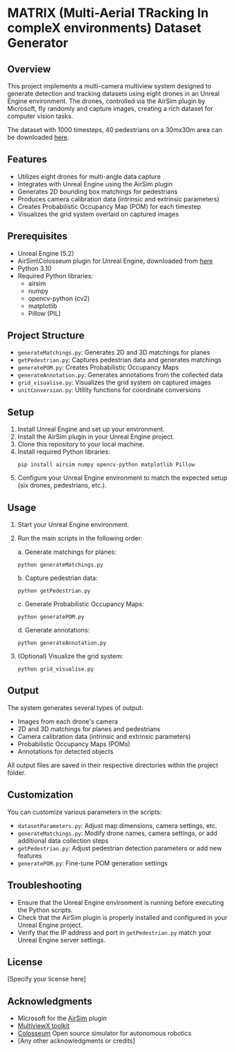 # MATRIX (Multi-Aerial TRacking In compleX environments) Dataset Generator

## Overview

This project implements a multi-camera multiview system designed to generate detection and tracking datasets using eight drones in an Unreal Engine environment. The drones, controlled via the AirSim plugin by Microsoft, fly randomly and capture images, creating a rich dataset for computer vision tasks.

The dataset with 1000 timesteps, 40 pedestrians on a 30mx30m area can be downloaded [here](https://drive.google.com/file/d/1hSB72MSPQLEIL-9Hb0DoBnD5kyBjIHeF/view?usp=sharing).

## Features

- Utilizes eight drones for multi-angle data capture
- Integrates with Unreal Engine using the AirSim plugin
- Generates 2D bounding box matchings for pedestrians
- Produces camera calibration data (intrinsic and extrinsic parameters)
- Creates Probabilistic Occupancy Map (POM) for each timestep
- Visualizes the grid system overlaid on captured images

## Prerequisites

- Unreal Engine (5.2)
- AirSim\Colosseum plugin for Unreal Engine, downloaded from [here](https://github.com/CodexLabsLLC/Colosseum) 
- Python 3.10
- Required Python libraries: 
  - airsim
  - numpy
  - opencv-python (cv2)
  - matplotlib
  - Pillow (PIL)

## Project Structure

- `generateMatchings.py`: Generates 2D and 3D matchings for planes
- `getPedestrian.py`: Captures pedestrian data and generates matchings
- `generatePOM.py`: Creates Probabilistic Occupancy Maps
- `generateAnnotation.py`: Generates annotations from the collected data
- `grid_visualise.py`: Visualizes the grid system on captured images
- `unitConversion.py`: Utility functions for coordinate conversions

## Setup

1. Install Unreal Engine and set up your environment.
2. Install the AirSim plugin in your Unreal Engine project.
3. Clone this repository to your local machine.
4. Install required Python libraries:
   ```
   pip install airsim numpy opencv-python matplotlib Pillow
   ```
5. Configure your Unreal Engine environment to match the expected setup (six drones, pedestrians, etc.).

## Usage

1. Start your Unreal Engine environment.

2. Run the main scripts in the following order:

   a. Generate matchings for planes:
   ```
   python generateMatchings.py
   ```

   b. Capture pedestrian data:
   ```
   python getPedestrian.py
   ```

   c. Generate Probabilistic Occupancy Maps:
   ```
   python generatePOM.py
   ```

   d. Generate annotations:
   ```
   python generateAnnotation.py
   ```

3. (Optional) Visualize the grid system:
   ```
   python grid_visualise.py
   ```

## Output

The system generates several types of output:

- Images from each drone's camera
- 2D and 3D matchings for planes and pedestrians
- Camera calibration data (intrinsic and extrinsic parameters)
- Probabilistic Occupancy Maps (POMs)
- Annotations for detected objects

All output files are saved in their respective directories within the project folder.

## Customization

You can customize various parameters in the scripts:

- `datasetParameters.py`: Adjust map dimensions, camera settings, etc.
- `generateMatchings.py`: Modify drone names, camera settings, or add additional data collection steps
- `getPedestrian.py`: Adjust pedestrian detection parameters or add new features
- `generatePOM.py`: Fine-tune POM generation settings

## Troubleshooting

- Ensure that the Unreal Engine environment is running before executing the Python scripts.
- Check that the AirSim plugin is properly installed and configured in your Unreal Engine project.
- Verify that the IP address and port in `getPedestrian.py` match your Unreal Engine server settings.

## License

[Specify your license here]

## Acknowledgments

- Microsoft for the [AirSim](https://microsoft.github.io/AirSim/api_docs/html/#) plugin
- [MultiviewX toolkit](https://github.com/hou-yz/MultiviewX)
- [Colosseum](https://github.com/CodexLabsLLC/Colosseum) Open source simulator for autonomous robotics
- [Any other acknowledgments or credits]
